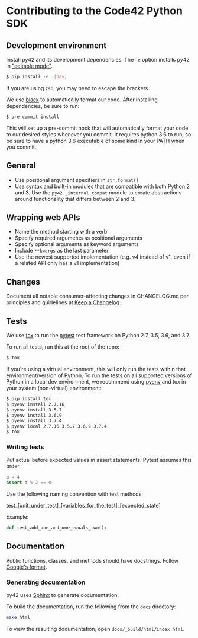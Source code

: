 # Contributing to the Code42 Python SDK

## Development environment

Install py42 and its development dependencies. The `-e` option installs py42 in ["editable mode"](https://pip.pypa.io/en/stable/reference/pip_install/#editable-installs). 

```bash
$ pip install -e .[dev]
```

If you are using `zsh`, you may need to escape the brackets.

We use [black](https://black.readthedocs.io/en/stable/) to automatically format our code. After installing dependencies, be sure to run:

```bash
$ pre-commit install
```

This will set up a pre-commit hook that will automatically format your code to our desired styles whenever you commit.
It requires python 3.6 to run, so be sure to have a python 3.6 executable of some kind in your PATH when you commit.

## General

* Use positional argument specifiers in `str.format()`
* Use syntax and built-in modules that are compatible with both Python 2 and 3.
Use the `py42._internal.compat` module to create abstractions around functionality that differs between 2 and 3.

## Wrapping web APIs

* Name the method starting with a verb
* Specify required arguments as positional arguments
* Specify optional arguments as keyword arguments
* Include `**kwargs` as the last parameter
* Use the newest supported implementation (e.g. v4 instead of v1, even if a related API only has a v1 implementation)

## Changes

Document all notable consumer-affecting changes in CHANGELOG.md per principles and guidelines at [Keep a Changelog](https://keepachangelog.com/en/1.0.0/).

## Tests

We use [tox](https://tox.readthedocs.io/en/latest/#) to run the [pytest](https://docs.pytest.org/) test framework on Python 2.7, 3.5, 3.6, and 3.7.

To run all tests, run this at the root of the repo:

```bash
$ tox
```

If you're using a virtual environment, this will only run the tests within that environment/version of Python.
To run the tests on all supported versions of Python in a local dev environment, we recommend using [pyenv](https://github.com/pyenv/pyenv) and tox in your system (non-virtual) environment:

```bash
$ pip install tox
$ pyenv install 2.7.16
$ pyenv install 3.5.7
$ pyenv install 3.6.9
$ pyenv install 3.7.4
$ pyenv local 2.7.16 3.5.7 3.6.9 3.7.4
$ tox
```

### Writing tests

Put actual before expected values in assert statements. Pytest assumes this order.

```python
a = 4
assert a % 2 == 0
```

Use the following naming convention with test methods:  

test\_\[unit_under_test\]\_\[variables_for_the_test\]\_\[expected_state\]

Example:

```python
def test_add_one_and_one_equals_two():
```

## Documentation

Public functions, classes, and methods should have docstrings. Follow [Google's format](https://google.github.io/styleguide/pyguide.html#38-comments-and-docstrings).

### Generating documentation

py42 uses [Sphinx](http://www.sphinx-doc.org/) to generate documentation.

To build the documentation, run the following from the `docs` directory:

```bash
make html
```

To view the resulting documentation, open `docs/_build/html/index.html`.
